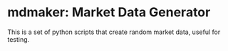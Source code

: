 # mdmaker: Market Data Generator

This is a set of python scripts that create random market data, useful for testing.
